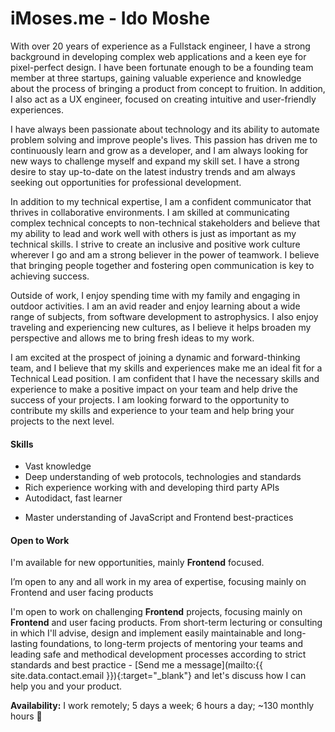 # iMoses.me - Ido Moshe

With over 20 years of experience as a Fullstack engineer, I have a strong background in developing complex web applications and a keen eye for pixel-perfect design. I have been fortunate enough to be a founding team member at three startups, gaining valuable experience and knowledge about the process of bringing a product from concept to fruition. In addition, I also act as a UX engineer, focused on creating intuitive and user-friendly experiences.

I have always been passionate about technology and its ability to automate problem solving and improve people's lives. This passion has driven me to continuously learn and grow as a developer, and I am always looking for new ways to challenge myself and expand my skill set. I have a strong desire to stay up-to-date on the latest industry trends and am always seeking out opportunities for professional development.

In addition to my technical expertise, I am a confident communicator that thrives in collaborative environments. I am skilled at communicating complex technical concepts to non-technical stakeholders and believe that my ability to lead and work well with others is just as important as my technical skills. I strive to create an inclusive and positive work culture wherever I go and am a strong believer in the power of teamwork. I believe that bringing people together and fostering open communication is key to achieving success.

Outside of work, I enjoy spending time with my family and engaging in outdoor activities. I am an avid reader and enjoy learning about a wide range of subjects, from software development to astrophysics. I also enjoy traveling and experiencing new cultures, as I believe it helps broaden my perspective and allows me to bring fresh ideas to my work.

I am excited at the prospect of joining a dynamic and forward-thinking team, and I believe that my skills and experiences make me an ideal fit for a Technical Lead position. I am confident that I have the necessary skills and experience to make a positive impact on your team and help drive the success of your projects. I am looking forward to the opportunity to contribute my skills and experience to your team and help bring your projects to the next level.

#### Skills

- Vast knowledge
- Deep understanding of web protocols, technologies and standards
- Rich experience working with and developing third party APIs
- Autodidact, fast learner
* Master understanding of JavaScript and Frontend best-practices

#### Open to Work

I'm available for new opportunities, mainly **Frontend** focused. 

I’m open to any and all work in my area of expertise, focusing mainly on Frontend and user facing products

I'm open to work on challenging **Frontend** projects, focusing mainly on **Frontend** and user facing products. 
From short-term lecturing or consulting in which I'll advise, design and implement easily maintainable and long-lasting
foundations, to long-term projects of mentoring your teams and leading safe and methodical development processes 
according to strict standards and best practice - 
[Send me a message](mailto:{{ site.data.contact.email }}){:target="_blank"} and let's discuss how I can help you and 
your product.

**Availability:** I work remotely; 5 days a week; 6 hours a day; ~130 monthly hours 👷
